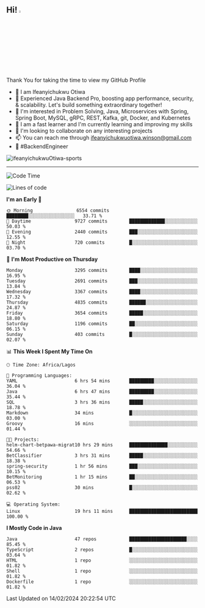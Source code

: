 <!-- BLOG-POST-LIST:START --><!-- BLOG-POST-LIST:END -->

## Hi! <img src="https://media.giphy.com/media/hvRJCLFzcasrR4ia7z/giphy.gif" width="4%"> 

Thank You for taking the time to view my GitHub Profile

- 👋 I am Ifeanyichukwu Otiwa
- 🚀 Experienced Java Backend Pro, boosting app performance, security, & scalability. Let's build something extraordinary together!
- 👀 I'm interested in Problem Solving, Java, Microservices with Spring, Spring Boot, MySQL, gRPC, REST, Kafka, git, Docker, and Kubernetes
- 🌱 I am a fast learner and I'm currently learning and improving my skills
- 💞️ I'm looking to collaborate on any interesting projects
- 📫 You can reach me through ifeanyichukwuotiwa.winson@gmail.com
- 🚀 #BackendEngineer

<p align="left" marginTop="10px"> <img src="https://komarev.com/ghpvc/?username=ifeanyichukwuOtiwa-sports&label=Profile%20views&color=0e75b6&style=for-the-badge" alt="ifeanyichukwuOtiwa-sports" /> </p>

***

<!--START_SECTION:waka-->
![Code Time](http://img.shields.io/badge/Code%20Time-2%2C241%20hrs%2053%20mins-blue)

![Lines of code](https://img.shields.io/badge/From%20Hello%20World%20I%27ve%20Written-5.4%20million%20lines%20of%20code-blue)

**I'm an Early 🐤** 

```text
🌞 Morning                6554 commits        ████████░░░░░░░░░░░░░░░░░   33.71 % 
🌆 Daytime                9727 commits        █████████████░░░░░░░░░░░░   50.03 % 
🌃 Evening                2440 commits        ███░░░░░░░░░░░░░░░░░░░░░░   12.55 % 
🌙 Night                  720 commits         █░░░░░░░░░░░░░░░░░░░░░░░░   03.70 % 
```
📅 **I'm Most Productive on Thursday** 

```text
Monday                   3295 commits        ████░░░░░░░░░░░░░░░░░░░░░   16.95 % 
Tuesday                  2691 commits        ███░░░░░░░░░░░░░░░░░░░░░░   13.84 % 
Wednesday                3367 commits        ████░░░░░░░░░░░░░░░░░░░░░   17.32 % 
Thursday                 4835 commits        ██████░░░░░░░░░░░░░░░░░░░   24.87 % 
Friday                   3654 commits        █████░░░░░░░░░░░░░░░░░░░░   18.80 % 
Saturday                 1196 commits        ██░░░░░░░░░░░░░░░░░░░░░░░   06.15 % 
Sunday                   403 commits         █░░░░░░░░░░░░░░░░░░░░░░░░   02.07 % 
```


📊 **This Week I Spent My Time On** 

```text
🕑︎ Time Zone: Africa/Lagos

💬 Programming Languages: 
YAML                     6 hrs 54 mins       █████████░░░░░░░░░░░░░░░░   36.04 % 
Java                     6 hrs 47 mins       █████████░░░░░░░░░░░░░░░░   35.44 % 
SQL                      3 hrs 36 mins       █████░░░░░░░░░░░░░░░░░░░░   18.78 % 
Markdown                 34 mins             █░░░░░░░░░░░░░░░░░░░░░░░░   03.00 % 
Groovy                   16 mins             ░░░░░░░░░░░░░░░░░░░░░░░░░   01.44 % 

🐱‍💻 Projects: 
helm-chart-betpawa-migrat10 hrs 29 mins      ██████████████░░░░░░░░░░░   54.66 % 
BetClassifier            3 hrs 31 mins       █████░░░░░░░░░░░░░░░░░░░░   18.38 % 
spring-security          1 hr 56 mins        ███░░░░░░░░░░░░░░░░░░░░░░   10.15 % 
BetMonitoring            1 hr 15 mins        ██░░░░░░░░░░░░░░░░░░░░░░░   06.53 % 
pss02                    30 mins             █░░░░░░░░░░░░░░░░░░░░░░░░   02.62 % 

💻 Operating System: 
Linux                    19 hrs 11 mins      █████████████████████████   100.00 % 
```

**I Mostly Code in Java** 

```text
Java                     47 repos            █████████████████████░░░░   85.45 % 
TypeScript               2 repos             █░░░░░░░░░░░░░░░░░░░░░░░░   03.64 % 
HTML                     1 repo              ░░░░░░░░░░░░░░░░░░░░░░░░░   01.82 % 
Shell                    1 repo              ░░░░░░░░░░░░░░░░░░░░░░░░░   01.82 % 
Dockerfile               1 repo              ░░░░░░░░░░░░░░░░░░░░░░░░░   01.82 % 
```




 Last Updated on 14/02/2024 20:22:54 UTC
<!--END_SECTION:waka-->

<!--
<p align="center">
![trophy](https://github-profile-trophy.vercel.app/?username=ifeanyichukwuOtiwa-sports&theme=onedark) (https://github.com/ryo-ma/github-profile-trophy)
</p>
-->

<!---
ifeanyi-otiwa/ifeanyi-otiwa is a ✨ special ✨ repository because its `README.md` (this file) appears on your GitHub profile.
You can click the Preview link to take a look at your changes.
--->
